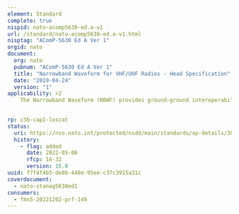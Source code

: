 ```yaml
---
element: Standard
complete: true
nispid: nato-acomp5630-ed.a-v1
url: /standard/nato-acomp5630-ed.a-v1.html
nisptag: "AComP-5630 Ed A Ver 1"
orgid: nato
document:
  org: nato
  pubnum: "AComP-5630 Ed A Ver 1"
  title: "Narrowband Waveform for VHF/UHF Radios - Head Specification"
  date: "2019-04-24"
  version: "1"
applicability: >2
    The Narrowband Waveform (NBWF) provides ground–ground interoperability over air between troops/platforms of different nations at the tactical battlefield using the military VHF and UHF band (30 - 500 MHz). By narrowband we understand RF bandwidths of less than 100 kHz – normally 25 kHz. Combined 25 kHz channels may allow higher data rates over shorter ranges.

  
rp: c3b-cap1-loscat
status:
  uri: https://nso.nato.int/protected/nsdd/main/standards/ap-details/3007/EN
  history: 
    - flag: added
      date: 2022-05-06
      rfcp: 14-32
      version: 15.0
uuid: f7f4f4b3-de86-440e-95ee-c37c3915a31c
coverdocument:
  - nato-stanag5630ed1
consumers:
  - fmn5-20221202-prf-149
---
```

